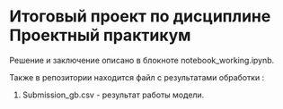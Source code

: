 # Итоговый проект по дисциплине Проектный практикум
Решение и заключение описано в блокноте notebook_working.ipynb.

Также в репозитории находится файл с результатами обработки :
1. Submission_gb.csv - результат работы модели.
